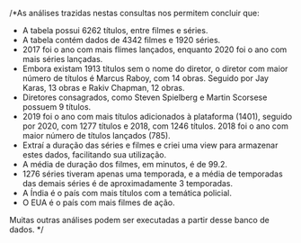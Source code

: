 /*As análises trazidas nestas consultas nos permitem concluir que:
- A tabela possui 6262 títulos, entre filmes e séries.
- A tabela contém dados de 4342 filmes e 1920 séries.
- 2017 foi o ano com mais flimes lançados, enquanto 2020 foi o ano com mais séries lançadas.
- Embora existam 1913 títulos sem o nome do diretor, o diretor com maior número de títulos é Marcus Raboy, com 14 obras. Seguido por Jay Karas, 13 obras e Rakiv Chapman, 12 obras.
- Diretores consagrados, como Steven Spielberg e Martin Scorsese possuem 9 títulos.
- 2019 foi o ano com mais títulos adicionados à plataforma (1401), seguido por 2020, com 1277 títulos e 2018, com 1246 títulos. 2018 foi o ano com maior número de títulos lançados (785).
- Extraí a duração das séries e filmes e criei uma view para armazenar estes dados, facilitando sua utilização.
- A média de duração dos filmes, em minutos, é de 99.2.
- 1276 séries tiveram apenas uma temporada, e a média de temporadas das demais séries é de aproximadamente 3 temporadas.
- A Índia é o país com mais títulos com a temática policial.
- O EUA é o país com mais filmes de ação.

Muitas outras análises podem ser executadas a partir desse banco de dados.
*/
